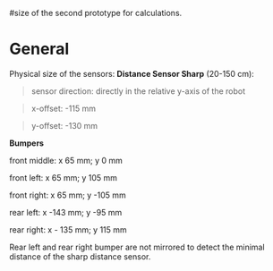 #size of the second prototype for calculations.

# General #

Physical size of the sensors:
**Distance Sensor Sharp** (20-150 cm):

> sensor direction: directly in the relative y-axis of the robot

> x-offset: -115 mm

> y-offset: -130 mm

**Bumpers**

front middle: x 65 mm; y 0 mm

front left: x 65 mm; y 105 mm

front right: x 65 mm; y -105 mm

rear left: x -143 mm; y -95 mm

rear right: x - 135 mm; y 115 mm

Rear left and rear right bumper are not mirrored to detect the minimal distance of the sharp distance sensor.